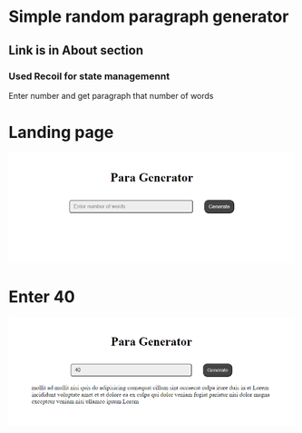# Simple random paragraph generator
## Link is in About section
### Used Recoil for state managemennt
Enter number and get paragraph that number of words

# Landing page
![alt text](image.png)

# Enter 40
![alt text](image-1.png)